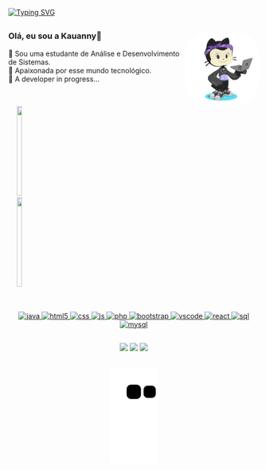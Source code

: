 [![Typing SVG](https://readme-typing-svg.herokuapp.com/?color=6A28EB&size=35&center=true&vCenter=true&width=1000&lines=HI+THERE!+👋+BE+WELCOME;I+am+Kauanny;I+study+Systems+Analysis+and+Development+at:;São+Paulo+Tech+School+-+SPTech;I+am+Brazilian,+and+I+am+18+years+old!;Enjoy!+🚀)](https://git.io/typing-svg)

##

<img src="assets/imagens/octocat.png" height="150" style="border-radius: 50px;" align="right" alt="kakau_pic" > 

### Olá, eu sou a Kauanny👋
🌱 Sou uma estudante de Análise e Desenvolvimento de Sistemas. <br>
🔭 Apaixonada por esse mundo tecnológico. <br>
🚀 A developer in progress...
<br><br>

##

<div align="center" style="display: flex;">
  <a href="https://github.com/KakauFelix">
  <img height="180em" width="49%" src="https://github-readme-stats.vercel.app/api?username=KakauFelix&show_icons=true&theme=radical&include_all_commits=true&count_private=true"/>
  <img height="180em"  width="49%" src="https://github-readme-stats.vercel.app/api/top-langs/?username=KakauFelix&layout=compact&langs_count=7&theme=radical"/>
</div>

##

<div align="center" style="display: inline_block"><br>
  <img src="https://cdn.jsdelivr.net/gh/devicons/devicon/icons/java/java-original.svg" height="30" width="40" alt="java" />
  <img src="https://cdn.jsdelivr.net/gh/devicons/devicon/icons/html5/html5-original.svg" height="30" width="40" alt="html5" />
  <img src="https://cdn.jsdelivr.net/gh/devicons/devicon/icons/css3/css3-original.svg" height="30" width="40" alt="css" />
  <img src="https://cdn.jsdelivr.net/gh/devicons/devicon/icons/javascript/javascript-original.svg" height="30" width="40" alt="js" />
  <img src="https://cdn.jsdelivr.net/gh/devicons/devicon/icons/php/php-original.svg" height="30" width="40" alt="php" />
  <img src="https://cdn.jsdelivr.net/gh/devicons/devicon/icons/bootstrap/bootstrap-original.svg" height="30" width="40" alt="bootstrap" />
  <img src="https://cdn.jsdelivr.net/gh/devicons/devicon/icons/vscode/vscode-original.svg" height="30" width="40" alt="vscode" />
  <img src="https://cdn.jsdelivr.net/gh/devicons/devicon/icons/react/react-original.svg" height="30" width="40" alt="react" />
  <img src="https://cdn.jsdelivr.net/gh/devicons/devicon/icons/microsoftsqlserver/microsoftsqlserver-plain.svg" height="30" width="40" alt="sql" />
  <img src="https://cdn.jsdelivr.net/gh/devicons/devicon/icons/mysql/mysql-original.svg" height="30" width="40" alt="mysql" />
</div>

##

<div align="center">
  <a href="mailto:kakau24112004tfs@gmail.com" target="_blank"><img src="https://img.shields.io/badge/Gmail-D14836?style=for-the-badge&logo=gmail&logoColor=white" target="_blank"></a>
  <a href="https://instagram.com/kakau.felix.73" target="_blank"><img src="https://img.shields.io/badge/Instagram-E4405F?style=for-the-badge&logo=instagram&logoColor=white" target="_blank"></a>
  <a href="https://www.linkedin.com/in/kauanny-tenorio-felix-da-silva-36b128235/" target="_blank"><img src="https://img.shields.io/badge/LinkedIn-0077B5?style=for-the-badge&logo=linkedin&logoColor=white" target="_blank"></a>
</div>
 
<br>
  
<div align="center">   
  
  ![Snake animation](https://github.com/KakauFelix/KakauFelix/blob/output/github-contribution-grid-snake.svg)   
  
</div>

<!-- 
**KakauFelix/KakauFelix** is a ✨ _special_ ✨ repository because its `README.md` (this file) appears on your GitHub profile.

Here are some ideas to get you started:

- 🔭 I’m currently working on ...
- 🌱 I’m currently learning ...
- 👯 I’m looking to collaborate on ...
- 🤔 I’m looking for help with ...
- 💬 Ask me about ...
- 📫 How to reach me: ...
- 😄 Pronouns: ...
- ⚡ Fun fact: ...
- 🚀 ...
-->
